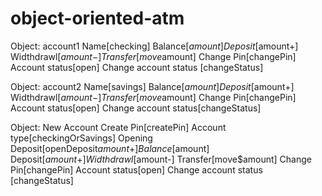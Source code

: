 # object-oriented-atm
Object: account1
Name[checking]
Balance[$amount]
Deposit[$amount+]
Widthdrawl[$amount-]
Transfer[move$amount]
Change Pin[changePin]
Account status[open]
Change account status [changeStatus]

Object: account2
Name[savings]
Balance[$amount]
Deposit[$amount+]
Widthdrawl[$amount-]
Transfer[move$amount]
Change Pin[changePin]
Account status[open]
Change account status[changeStatus]

Object: New Account
Create Pin[createPin]
Account type[checkingOrSavings]
Opening Deposit[openDeposit$amount+]
Balance[$amount]
Deposit[$amount+]
Widthdrawl[$amount-]
Transfer[move$amount]
Change Pin[changePin]
Account status[open]
Change account status [changeStatus]